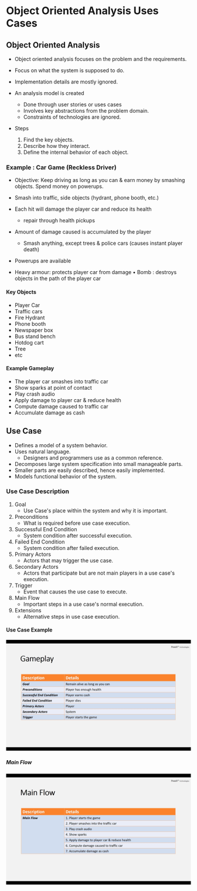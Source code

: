 # Object Oriented Analysis Uses Cases

## Object Oriented Analysis

- Object oriented analysis focuses on the problem and the requirements. 
- Focus on what the system is supposed to do. 
- Implementation details are mostly ignored.
- An analysis model is created
    - Done through user stories or uses cases
    - Involves key abstractions from the problem domain.
    - Constraints of technologies are ignored.

- Steps
    1. Find the key objects.
    2. Describe how they interact.
    3. Define the internal behavior of each object.

### Example : Car Game (Reckless Driver)
- Objective: Keep driving as long as you can & earn money by smashing objects. Spend money on powerups.

- Smash into traffic, side objects (hydrant, phone booth, etc.)

- Each hit will damage the player car and reduce its health 
    - repair through health pickups

- Amount of damage caused is accumulated by the player 
    - Smash anything, except trees & police cars (causes instant player death)

- Powerups are available

- Heavy armour: protects player car from damage • Bomb : destroys objects in the path of the player car

#### Key Objects

- Player Car
- Traffic cars
- Fire Hydrant
- Phone booth
- Newspaper box
- Bus stand bench
- Hotdog cart
- Tree
- etc

#### Example Gameplay

- The player car smashes into traffic car
- Show sparks at point of contact
- Play crash audio
- Apply damage to player car & reduce health
- Compute damage caused to traffic car
- Accumulate damage as cash

## Use Case

- Defines a model of a system behavior.
- Uses natural language.
    - Designers and programmers use as a common reference.
- Decomposes large system specification into small manageable parts.
- Smaller parts are easily described, hence easily implemented.
- Models functional behavior of the system.

### Use Case Description

1. Goal
    - Use Case's place within the system and why it is important.
2. Preconditions
    - What is required before use case execution.
3. Successful End Condition
    - System condition after successful execution.
4. Failed End Condition
    - System condition after failed execution.
5. Primary Actors
    - Actors that may trigger the use case.
6. Secondary Actors
    - Actors that participate but are not main players in a use case's execution.
7. Trigger
    - Event that causes the use case to execute.
8. Main Flow
    - Important steps in a use case's normal execution.
9. Extensions
    - Alternative steps in use case execution.


#### Use Case Example

![Use Case Example](../public/Use-Case-Example.png)

##### Main Flow

![Example Main Flow](../public/Use-Case-Example-Main-Flow.png)
